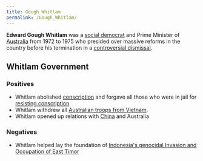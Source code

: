 ```yaml
---
title: Gough Whitlam
permalink: /Gough_Whitlam/
---
```


**Edward Gough Whitlam** was a [social
democrat](Social_Democracy "wikilink") and Prime Minister of
[Australia](Australia "wikilink") from 1972 to 1975 who presided over
massive reforms in the country before his termination in a
[controversial
dismissal](Australian_Constitutional_Crisis_(1975) "wikilink").

## Whitlam Government

### Positives

- Whitlam abolished [conscription](conscription "wikilink") and forgave
  all those who were in jail for [resisting
  conscription](Anti-Conscription_Movements "wikilink").
- Whitlam withdrew all [Australian troops from
  Vietnam](Vietnam_War "wikilink").
- Whitlam opened up relations with [China](China "wikilink") and
  Australia

### Negatives

- Whitlam helped lay the foundation of [Indonesia's genocidal Invasion
  and Occupation of East
  Timor](Indonesian_Invasion_of_East_Timor "wikilink")